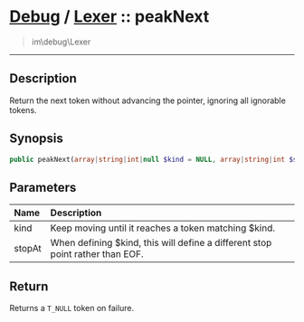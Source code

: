 # [Debug](debug.md) / [Lexer](debug-Lexer.md) :: peakNext
 > im\debug\Lexer
____

## Description
Return the next token without advancing the pointer, ignoring all ignorable tokens.

## Synopsis
```php
public peakNext(array|string|int|null $kind = NULL, array|string|int $stopAt = ' '): PhpToken
```

## Parameters
| Name | Description |
| :--- | :---------- |
| kind | Keep moving until it reaches a token matching $kind. |
| stopAt | When defining $kind, this will define a different stop point rather than EOF. |

## Return
Returns a `T_NULL` token on failure.

